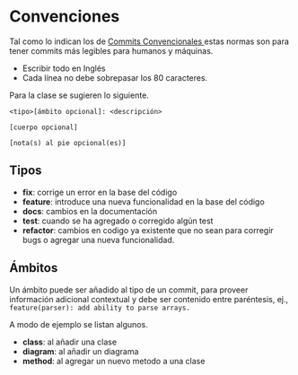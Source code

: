 # Convenciones 

Tal como lo indican los de [Commits Convencionales
](https://www.conventionalcommits.org/en/v1.0.0/) estas normas son para tener commits más legibles para humanos y máquinas.

* Escribir todo en Inglés
* Cada línea no debe sobrepasar los 80 caracteres.

Para la clase se sugieren lo siguiente.

```
<tipo>[ámbito opcional]: <descripción>

[cuerpo opcional]

[nota(s) al pie opcional(es)]
```

## Tipos
* **fix**: corrige un error en la base del código
* **feature**: introduce una nueva funcionalidad en la base del código
* **docs**: cambios en la documentación
* **test**: cuando se ha agregado o corregido algún test
* **refactor**: cambios en codigo ya existente que no sean para corregir bugs o agregar una nueva funcionalidad.

## Ámbitos

Un ámbito puede ser añadido al tipo de un commit, para proveer información adicional contextual y debe ser contenido entre paréntesis, ej., ``` feature(parser): add ability to parse arrays.```

A modo de ejemplo se listan algunos.

* **class**: al añadir una clase
* **diagram**: al añadir un diagrama
* **method**: al agregar un nuevo metodo a una clase

